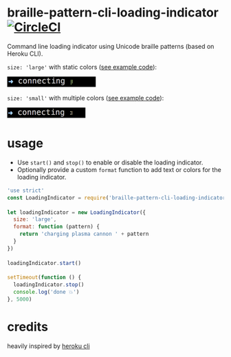 # braille-pattern-cli-loading-indicator [![CircleCI](https://circleci.com/gh/6/braille-pattern-cli-loading-indicator.svg?style=svg)](https://circleci.com/gh/6/braille-pattern-cli-loading-indicator)

Command line loading indicator using Unicode braille patterns (based on Heroku CLI).

`size: 'large'` with static colors ([see example code](https://github.com/6/braille-pattern-cli-loading-indicator/blob/master/examples/colors.js)):

<img src="https://raw.githubusercontent.com/6/braille-pattern-cli-loading-indicator/master/examples/sample.gif" height="24">

`size: 'small'` with multiple colors ([see example code](https://github.com/6/braille-pattern-cli-loading-indicator/blob/master/examples/rainbow.js)):

<img src="https://raw.githubusercontent.com/6/braille-pattern-cli-loading-indicator/master/examples/sample2.gif" height="24">

# usage

- Use `start()` and `stop()` to enable or disable the loading indicator.
- Optionally provide a custom `format` function to add text or colors for the loading indicator.

```javascript
'use strict'
const LoadingIndicator = require('braille-pattern-cli-loading-indicator')

let loadingIndicator = new LoadingIndicator({
  size: 'large',
  format: function (pattern) {
    return 'charging plasma cannon ' + pattern
  }
})

loadingIndicator.start()

setTimeout(function () {
  loadingIndicator.stop()
  console.log('done 💥')
}, 5000)
```

# credits

heavily inspired by [heroku cli](https://github.com/heroku/heroku)
